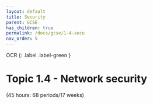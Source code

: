 ```yaml
---
layout: default
title: Security
parent: GCSE
has_children: true
permalink: /docs/gcse/1-4-secu
nav_order: 5
---
```

OCR
{: .label .label-green }

# Topic 1.4 - Network security

(45 hours: 68 periods/17 weeks)
